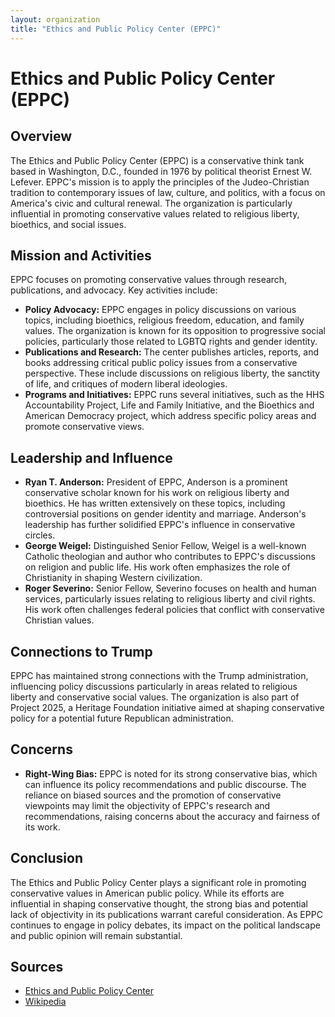 ```yaml
---
layout: organization
title: "Ethics and Public Policy Center (EPPC)"
---
```


# Ethics and Public Policy Center (EPPC)

## Overview
The Ethics and Public Policy Center (EPPC) is a conservative think tank based in Washington, D.C., founded in 1976 by political theorist Ernest W. Lefever. EPPC's mission is to apply the principles of the Judeo-Christian tradition to contemporary issues of law, culture, and politics, with a focus on America's civic and cultural renewal. The organization is particularly influential in promoting conservative values related to religious liberty, bioethics, and social issues.

## Mission and Activities
EPPC focuses on promoting conservative values through research, publications, and advocacy. Key activities include:
- **Policy Advocacy:** EPPC engages in policy discussions on various topics, including bioethics, religious freedom, education, and family values. The organization is known for its opposition to progressive social policies, particularly those related to LGBTQ rights and gender identity.
- **Publications and Research:** The center publishes articles, reports, and books addressing critical public policy issues from a conservative perspective. These include discussions on religious liberty, the sanctity of life, and critiques of modern liberal ideologies.
- **Programs and Initiatives:** EPPC runs several initiatives, such as the HHS Accountability Project, Life and Family Initiative, and the Bioethics and American Democracy project, which address specific policy areas and promote conservative views.

## Leadership and Influence
- **Ryan T. Anderson:** President of EPPC, Anderson is a prominent conservative scholar known for his work on religious liberty and bioethics. He has written extensively on these topics, including controversial positions on gender identity and marriage. Anderson's leadership has further solidified EPPC's influence in conservative circles.
- **George Weigel:** Distinguished Senior Fellow, Weigel is a well-known Catholic theologian and author who contributes to EPPC's discussions on religion and public life. His work often emphasizes the role of Christianity in shaping Western civilization.
- **Roger Severino:** Senior Fellow, Severino focuses on health and human services, particularly issues relating to religious liberty and civil rights. His work often challenges federal policies that conflict with conservative Christian values.

## Connections to Trump
EPPC has maintained strong connections with the Trump administration, influencing policy discussions particularly in areas related to religious liberty and conservative social values. The organization is also part of Project 2025, a Heritage Foundation initiative aimed at shaping conservative policy for a potential future Republican administration.

## Concerns
- **Right-Wing Bias:** EPPC is noted for its strong conservative bias, which can influence its policy recommendations and public discourse. The reliance on biased sources and the promotion of conservative viewpoints may limit the objectivity of EPPC's research and recommendations, raising concerns about the accuracy and fairness of its work.

## Conclusion
The Ethics and Public Policy Center plays a significant role in promoting conservative values in American public policy. While its efforts are influential in shaping conservative thought, the strong bias and potential lack of objectivity in its publications warrant careful consideration. As EPPC continues to engage in policy debates, its impact on the political landscape and public opinion will remain substantial.

## Sources
- [Ethics and Public Policy Center](https://eppc.org)
- [Wikipedia](https://en.wikipedia.org/wiki/Ethics_and_Public_Policy_Center)
